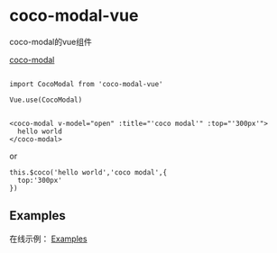 # coco-modal-vue
coco-modal的vue组件

 [coco-modal](https://github.com/TheWindRises-2/coco-modal)
 
```

import CocoModal from 'coco-modal-vue'

Vue.use(CocoModal)

```

```

<coco-modal v-model="open" :title="'coco modal'" :top="'300px'">
  hello world      
</coco-modal>

```
or
```
this.$coco('hello world','coco modal',{
  top:'300px'
})
```

## Examples


在线示例： [Examples](https://unpkg.com/coco-modal/example/example.html)
